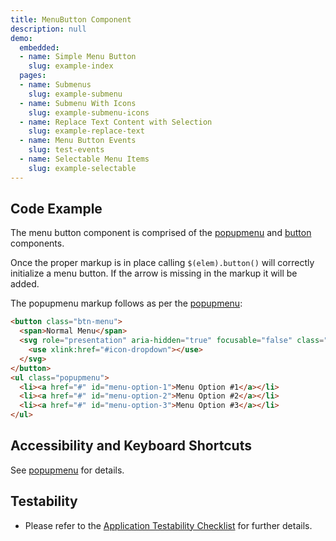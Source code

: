 ```yaml
---
title: MenuButton Component
description: null
demo:
  embedded:
  - name: Simple Menu Button
    slug: example-index
  pages:
  - name: Submenus
    slug: example-submenu
  - name: Submenu With Icons
    slug: example-submenu-icons
  - name: Replace Text Content with Selection
    slug: example-replace-text
  - name: Menu Button Events
    slug: test-events
  - name: Selectable Menu Items
    slug: example-selectable
---
```


## Code Example

The menu button component is comprised of the [popupmenu](./popupmenu) and [button](./popupmenu) components.

Once the proper markup is in place calling `$(elem).button()` will correctly initialize a menu button.
If the arrow is missing in the markup it will be added.

The popupmenu markup follows as per the [popupmenu](./popupmenu):

```html
<button class="btn-menu">
  <span>Normal Menu</span>
  <svg role="presentation" aria-hidden="true" focusable="false" class="icon icon-dropdown">
    <use xlink:href="#icon-dropdown"></use>
  </svg>
</button>
<ul class="popupmenu">
  <li><a href="#" id="menu-option-1">Menu Option #1</a></li>
  <li><a href="#" id="menu-option-2">Menu Option #2</a></li>
  <li><a href="#" id="menu-option-3">Menu Option #3</a></li>
</ul>
```

## Accessibility and Keyboard Shortcuts

See [popupmenu]( ./popupmenu) for details.

## Testability

- Please refer to the [Application Testability Checklist](https://design.infor.com/resources/application-testability-checklist) for further details.
